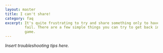 ```yaml
---
layout: master
title: I can't share!
category: faq
excerpt: It's quite frustrating to try and share something only to have it
         fail. There are a few simple things you can try to get back in the
         game.
---
```


_Insert troubleshooting tips here._

